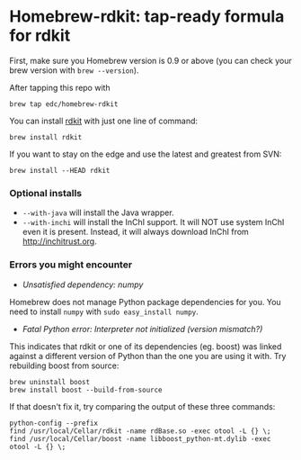 # Homebrew-rdkit: tap-ready formula for rdkit

First, make sure you Homebrew version is 0.9 or above (you can check your brew version with `brew --version`).

After tapping this repo with

    brew tap edc/homebrew-rdkit

You can install [rdkit](http://rdkit.org) with just one line of command:

    brew install rdkit

If you want to stay on the edge and use the latest and greatest from SVN:

    brew install --HEAD rdkit


### Optional installs

- `--with-java` will install the Java wrapper.
- `--with-inchi` will install the InChI support. It will NOT use system InChI even it is present. Instead, it will always download InChI from http://inchitrust.org.

### Errors you might encounter

- *Unsatisfied dependency: numpy*

Homebrew does not manage Python package dependencies for you. You need to
install `numpy` with `sudo easy_install numpy`.

- *Fatal Python error: Interpreter not initialized (version mismatch?)*

This indicates that rdkit or one of its dependencies (eg. boost) was linked
against a different version of Python than the one you are using it with.
Try rebuilding boost from source:

    brew uninstall boost
    brew install boost --build-from-source

If that doesn't fix it, try comparing the output of these three commands:

    python-config --prefix
    find /usr/local/Cellar/rdkit -name rdBase.so -exec otool -L {} \;
    find /usr/local/Cellar/boost -name libboost_python-mt.dylib -exec otool -L {} \;
